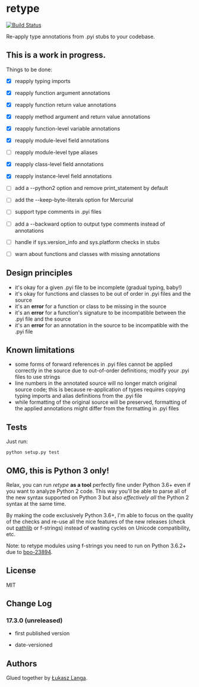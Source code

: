 # retype

[![Build Status](https://travis-ci.org/ambv/retype.svg?branch=master)](https://travis-ci.org/ambv/retype)

Re-apply type annotations from .pyi stubs to your codebase.


## This is a work in progress.

Things to be done:

* [x] reapply typing imports
* [x] reapply function argument annotations
* [x] reapply function return value annotations
* [x] reapply method argument and return value annotations
* [x] reapply function-level variable annotations
* [x] reapply module-level field annotations
* [ ] reapply module-level type aliases
* [x] reapply class-level field annotations
* [x] reapply instance-level field annotations
* [ ] add a --python2 option and remove print_statement by default
* [ ] add the --keep-byte-literals option for Mercurial
* [ ] support type comments in .pyi files
* [ ] add a --backward option to output type comments instead of annotations
* [ ] handle if sys.version_info and sys.platform checks in stubs
* [ ] warn about functions and classes with missing annotations


## Design principles

* it's okay for a given .pyi file to be incomplete (gradual typing,
  baby!)
* it's okay for functions and classes to be out of order in .pyi files
  and the source
* it's an **error** for a function or class to be missing in the source
* it's an **error** for a function's signature to be incompatible
  between the .pyi file and the source
* it's an **error** for an annotation in the source to be incompatible
  with the .pyi file


## Known limitations

* some forms of forward references in .pyi files cannot be applied
  correctly in the source due to out-of-order definitions; modify your
  .pyi files to use strings
* line numbers in the annotated source will no longer match original
  source code; this is because re-application of types requires copying
  typing imports and alias definitions from the .pyi file
* while formatting of the original source will be preserved, formatting
  of the applied annotations might differ from the formatting in .pyi
  files


## Tests

Just run:

```
python setup.py test
```

## OMG, this is Python 3 only!

Relax, you can run *retype* **as a tool** perfectly fine under Python
3.6+ even if you want to analyze Python 2 code.  This way you'll be able
to parse all of the new syntax supported on Python 3 but also
*effectively all* the Python 2 syntax at the same time.

By making the code exclusively Python 3.6+, I'm able to focus on the
quality of the checks and re-use all the nice features of the new
releases (check out [pathlib](docs.python.org/3/library/pathlib.html)
or f-strings) instead of wasting cycles on Unicode compatibility, etc.

Note: to retype modules using f-strings you need to run on Python 3.6.2+
due to [bpo-23894](http://bugs.python.org/issue23894).

## License

MIT


## Change Log

### 17.3.0 (unreleased)

* first published version

* date-versioned


## Authors

Glued together by [Łukasz Langa](mailto:lukasz@langa.pl).
